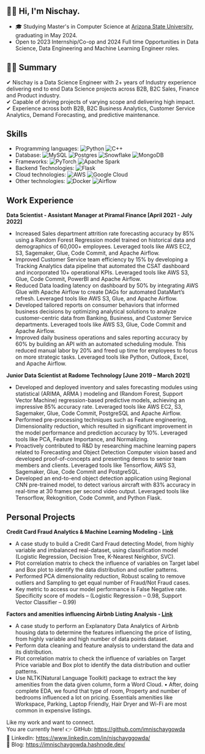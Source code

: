 
## 👋🏻  Hi, I'm Nischay.
- 🎓 Studying Master's in Computer Science at [Arizona State University](https://asu.edu), graduating in May 2024.
- Open to 2023 Internship/Co-op and 2024 Full time Opportunities in Data Science, Data Engineering and Machine Learning Engineer roles.

## 👨‍💻 Summary

✔ Nischay is a Data Science Engineer with 2+ years of Industry experience delivering end to end Data Science projects across B2B, B2C Sales, Finance and Product industry. <br/> ✔ Capable of driving projects of varying scope and delivering high impact. <br/> ✔ Experience across both B2B, B2C Business Analytics, Customer Service Analytics, Demand Forecasting, and predictive maintenance. <br/> 


## Skills

* Programming languages: ![Python](https://img.shields.io/badge/python-3670A0?style=for-the-badge&logo=python&logoColor=ffdd54) ![C++](https://img.shields.io/badge/c++-%2300599C.svg?style=for-the-badge&logo=c%2B%2B&logoColor=white) 
* Database: ![MySQL](https://img.shields.io/badge/mysql-%2300f.svg?style=for-the-badge&logo=mysql&logoColor=white) ![Postgres](https://img.shields.io/badge/postgres-%23316192.svg?style=for-the-badge&logo=postgresql&logoColor=white) ![Snowflake](https://img.shields.io/badge/Snowflake-29B5E8.svg?style=for-the-badge&logo=Snowflake&logoColor=white) ![MongoDB](https://img.shields.io/badge/MongoDB-47A248.svg?style=for-the-badge&logo=MongoDB&logoColor=white)
* Frameworks: ![PyTorch](https://img.shields.io/badge/PyTorch-%23EE4C2C.svg?style=for-the-badge&logo=PyTorch&logoColor=white) ![Apache Spark](https://img.shields.io/badge/Apache%20Spark-E25A1C.svg?style=for-the-badge&logo=Apache-Spark&logoColor=white)
* Backend Technologies: ![Flask](https://img.shields.io/badge/flask-%23000.svg?style=for-the-badge&logo=flask&logoColor=white)
* Cloud technologies: ![AWS](https://img.shields.io/badge/AWS-%23FF9900.svg?style=for-the-badge&logo=amazon-aws&logoColor=white) ![Google Cloud](https://img.shields.io/badge/Google%20Cloud-4285F4.svg?style=for-the-badge&logo=Google-Cloud&logoColor=white)
* Other technologies: ![Docker](https://img.shields.io/badge/docker-%230db7ed.svg?style=for-the-badge&logo=docker&logoColor=white) ![Airflow](https://img.shields.io/badge/Apache%20Airflow-017CEE.svg?style=for-the-badge&logo=Apache-Airflow&logoColor=white)

## Work Experience

**Data Scientist - Assistant Manager at Piramal Finance [April 2021 - July 2022]** 
* Increased Sales department attrition rate forecasting accuracy by 85% using a Random Forest Regression model trained on historical data and demographics of 60,000+ employees. Leveraged tools like AWS EC2, S3, Sagemaker, Glue, Code Commit, and Apache Airflow.
* Improved Customer Service team efficiency by 15% by developing a Tracking Analytics data pipeline that automated the CSAT dashboard and incorporated 10+ operational KPIs. Leveraged tools like AWS S3, Glue, Code Commit, PowerBI and Apache Airflow.
* Reduced Data loading latency on dashboard by 50% by integrating AWS Glue with Apache Airflow to create DAGs for automated DataMart’s refresh. Leveraged tools like AWS S3, Glue, and Apache Airflow.
* Developed tailored reports on consumer behaviors that informed business decisions by optimizing analytical solutions to analyze customer-centric data from Banking, Business, and Customer Service departments. Leveraged tools like AWS S3, Glue, Code Commit and Apache Airflow.
* Improved daily business operations and sales reporting accuracy by 60% by building an API with an automated scheduling module. This reduced manual labor by 20% and freed up time for employees to focus on more strategic tasks. Leveraged tools like Python, Outlook, Excel, and Apache Airflow.

**Junior Data Scientist at Radome Technology [June 2019 – March 2021]**
* Developed and deployed inventory and sales forecasting modules using statistical (ARIMA, ARMA ) modeling and (Random Forest, Support Vector Machine) regression-based predictive models, achieving an impressive 85% accuracy rate. Leveraged tools like AWS EC2, S3, Sagemaker, Glue, Code Commit,
PostgreSQL and Apache Airflow.
* Performed pre-processing techniques such as Feature engineering, Dimensionality reduction, which resulted in significant improvement in the model performance and prediction accuracy by 10%. Leveraged tools like PCA, Feature Importance, and Normalizing.
* Proactively contributed to R&D by researching machine learning papers related to Forecasting and Object Detection Computer vision based and developed proof-of-concepts and presenting demos to senior team members and clients. Leveraged tools like Tensorflow, AWS S3, Sagemaker, Glue, Code Commit
and PostgreSQL.
* Developed an end-to-end object detection application using Regional CNN pre-trained model, to detect various aircraft with 83% accuracy in real-time at 30 frames per second video output. Leveraged tools like Tensorflow, Rekognition, Code Commit, and Python Flask.

## Personal Projects

**Credit Card Fraud Analytics & Machine Learning Modeling - [Link](https://github.com/imnischaygowda/Credit-Card-Fraud)**
* A case study to build a Credit Card Fraud detecting Model, from highly variable and imbalanced real-dataset, using classification model (Logistic Regression, Decision Tree, K-Nearest Neighbor, SVC).
* Plot correlation matrix to check the influence of variables on Target label and Box plot to identify the data distribution and outlier patterns.
* Performed PCA dimensionality reduction, Robust scaling to remove outliers and Sampling to get equal number of Fraud/Not Fraud cases.
* Key metric to access our model performance is False Negative rate. Specificity score of models – (Logistic Regression – 0.98, Support Vector Classifier – 0.99)


**Factors and amenities influencing Airbnb Listing Analysis - [Link](https://github.com/imnischaygowda/Airbnb_Price_Analysis)**
* A case study to perform an Explanatory Data Analytics of Airbnb housing data to determine the features influencing the price of listing, from highly variable and high number of data points dataset.
* Perform data cleaning and feature analysis to understand the data and its distribution.
* Plot correlation matrix to check the influence of variables on Target Price variable and Box plot to identify the data distribution and outlier patterns.
* Use NLTK(Natural Language Toolkit) package to extract the key amenities from the data given column, form a Word Cloud. • After, doing complete EDA, we found that type of room, Property and number of bedrooms influenced a lot on pricing. Essentials amenities like Workspace, Parking, Laptop Friendly, Hair Dryer and Wi-Fi are most common in expensive listings.

Like my work and want to connect. <br/> 
You are currently here! 👉 GitHub: https://github.com/imnischaygowda  <br/>
👔 LinkedIn: https://www.linkedin.com/in/nischayggowda/  <br/>
📖 Blog: https://imnischaygowda.hashnode.dev/ <br/>
